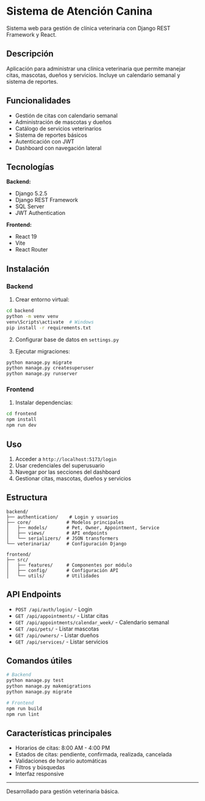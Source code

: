 # Sistema de Atención Canina

Sistema web para gestión de clínica veterinaria con Django REST Framework y React.

## Descripción

Aplicación para administrar una clínica veterinaria que permite manejar citas, mascotas, dueños y servicios. Incluye un calendario semanal y sistema de reportes.

## Funcionalidades

- Gestión de citas con calendario semanal
- Administración de mascotas y dueños
- Catálogo de servicios veterinarios
- Sistema de reportes básicos
- Autenticación con JWT
- Dashboard con navegación lateral

## Tecnologías

**Backend:**
- Django 5.2.5
- Django REST Framework
- SQL Server
- JWT Authentication

**Frontend:**
- React 19
- Vite
- React Router

## Instalación

### Backend

1. Crear entorno virtual:
```bash
cd backend
python -m venv venv
venv\Scripts\activate  # Windows
pip install -r requirements.txt
```

2. Configurar base de datos en `settings.py`

3. Ejecutar migraciones:
```bash
python manage.py migrate
python manage.py createsuperuser
python manage.py runserver
```

### Frontend

1. Instalar dependencias:
```bash
cd frontend
npm install
npm run dev
```

## Uso

1. Acceder a `http://localhost:5173/login`
2. Usar credenciales del superusuario
3. Navegar por las secciones del dashboard
4. Gestionar citas, mascotas, dueños y servicios

## Estructura

```
backend/
├── authentication/    # Login y usuarios
├── core/             # Modelos principales
│   ├── models/       # Pet, Owner, Appointment, Service
│   ├── views/        # API endpoints
│   └── serializers/  # JSON transformers
└── veterinaria/      # Configuración Django

frontend/
├── src/
│   ├── features/     # Componentes por módulo
│   ├── config/       # Configuración API
│   └── utils/        # Utilidades
```

## API Endpoints

- `POST /api/auth/login/` - Login
- `GET /api/appointments/` - Listar citas
- `GET /api/appointments/calendar_week/` - Calendario semanal
- `GET /api/pets/` - Listar mascotas
- `GET /api/owners/` - Listar dueños
- `GET /api/services/` - Listar servicios

## Comandos útiles

```bash
# Backend
python manage.py test
python manage.py makemigrations
python manage.py migrate

# Frontend  
npm run build
npm run lint
```

## Características principales

- Horarios de citas: 8:00 AM - 4:00 PM
- Estados de citas: pendiente, confirmada, realizada, cancelada
- Validaciones de horario automáticas
- Filtros y búsquedas
- Interfaz responsive

---

Desarrollado para gestión veterinaria básica.